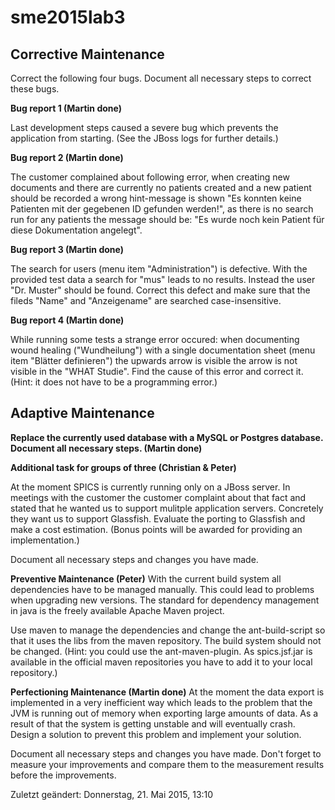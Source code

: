 ﻿# sme2015lab3

## Corrective Maintenance
Correct the following four bugs. Document all necessary steps to correct these bugs.

**Bug report 1 (Martin done)**

Last development steps caused a severe bug which prevents the application from starting. (See the JBoss logs for further details.)

**Bug report 2 (Martin done)**

The customer complained about following error, when creating new documents and there are currently no patients created and a new patient should be recorded a wrong hint-message is shown "Es konnten keine Patienten mit der gegebenen ID gefunden werden!", as there is no search run for any patients the message should be: "Es wurde noch kein Patient für diese Dokumentation angelegt".

**Bug report 3 (Martin done)**

The search for users (menu item "Administration") is defective. With the provided test data a search for "mus" leads to no results. Instead the user "Dr. Muster" should be found. Correct this defect and make sure that the fileds "Name" and "Anzeigename" are searched case-insensitive.

**Bug report 4 (Martin done)**

While running some tests a strange error occured: when documenting wound healing ("Wundheilung") with a single documentation sheet (menu item "Blätter definieren") the upwards arrow is visible the arrow is not visible in the "WHAT Studie". Find the cause of this error and correct it. (Hint: it does not have to be a programming error.)

## Adaptive Maintenance 
**Replace the currently used database with a MySQL or Postgres database. Document all necessary steps. (Martin done)** 

**Additional task for groups of three (Christian & Peter)**

At the moment SPICS is currently running only on a JBoss server. In meetings with the customer the customer complaint about that fact and stated that he wanted us to support mulitple application servers. Concretely they want us to support Glassfish. Evaluate the porting to Glassfish and make a cost estimation. (Bonus points will be awarded for providing an implementation.)

Document all necessary steps and changes you have made.

**Preventive Maintenance (Peter)**
With the current build system all dependencies have to be managed manually. This could lead to problems when upgrading new versions. The standard for dependency management in java is the freely available Apache Maven project.

Use maven to manage the dependencies and change the ant-build-script so that it uses the libs from the maven repository. The build system should not be changed. (Hint: you could use the ant-maven-plugin. As spics.jsf.jar is available in the official maven repositories you have to add it to your local repository.) 

**Perfectioning Maintenance (Martin done)**
At the moment the data export is implemented in a very inefficient way which leads to the problem that the JVM is running out of memory when exporting large amounts of data. As a result of that the system is getting unstable and will eventually crash. Design a solution to prevent this problem and implement your solution.

Document all necessary steps and changes you have made. Don't forget to measure your improvements and compare them to the measurement results before the improvements.

Zuletzt geändert: Donnerstag, 21. Mai 2015, 13:10
